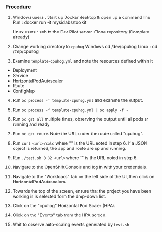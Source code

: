 ### Procedure

1. Windows users : 
   Start up Docker desktop & open up a command line
   Run : docker run -it mysidlabs/toolkit
   
   Linux users : ssh to the Dev Pilot server.
   Clone repository (Complete already)

2. Change working directory to `cpuhog`
   Windows cd /dev/cpuhog
   Linux : cd /tmp/cpuhog

3. Examine `template-cpuhog.yml` and note the resources defined within it
  * Deployment
  * Service
  * HorizontalPodAutoscaler
  * Route
  * ConfigMap

4. Run `oc process -f template-cpuhog.yml` and examine the output.

5. Run `oc process -f template-cpuhog.yml | oc apply -f -`

5. Run `oc get all` multiple times, observing the output until all pods ar running and ready

6. Run `oc get route`. Note the URL under the route called "cpuhog".

7. Run `curl <url>/calc` where "<url>" is the URL noted in step 6. If a JSON object is returned, the app and route are up and running.

8. Run `./test.sh 8 32 <url>` where "<url>" is the URL noted in step 6.

9. Navigate to the OpenShift Console and log in with your credentials.

10. Navigate to the "Workloads" tab on the left side of the UI, then click on HorizontalPodAutoscalers.

11. Towards the top of the screen, ensure that the project you have been working in is selected form the drop-down list.

12. Click on the "cpuhog" Horizontal Pod Scaler (HPA).

13. Click on the "Events" tab from the HPA screen.

14. Wait to observe auto-scaling events generated by `test.sh`
